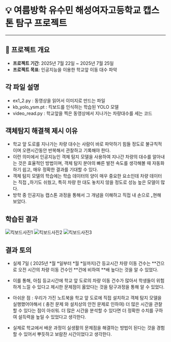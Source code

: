 # 💡 여름방학 유수민 해성여자고등학교 캡스톤 탐구 프로젝트

---

## 📌 프로젝트 개요

- **프로젝트 기간**: 2025년 7월 22일 ~ 2025년 7월 25일  
- **프로젝트 목표**: 인공지능을 이용한 학교앞 이동 대수 파악

## 각 파일 설명

- ex1_2.py : 동영상을 읽어서 이미지로 만드는 파일
- kb_yolo_ysm.pt : 킥보드를 인식하는 학습된 YOLO 모델
- video_read.py : 학교앞을 찍은 동영상에서 지나가는 차량대수를 세는 코드

## 객체탐지 해결책 제시 이유

- 학교 앞 도로를 지나가는 차량 대수는 사람이 바로 파악하기 힘들 정도로 불규칙적이며
오랜시간동안 반복해서 관찰하고 기록해야 한다.
- 이런 의미에서 인공지능인 객체 탐지 모델을 사용하여
지나간 차량의 대수를 알아내는 것은 효율적인 방법이며,
객체 탐지 분야의 빠른 발전 속도를 생각해볼 때 자동화하기 쉽고, 매우 정확한 결과를 기대할 수 있다.
- 객체 탐지 모델의 학습에는 학습 데이터의 양이 매우 중요한 요소인데
차량 데이터는 직접 ˿하기도 쉬웠고, 특히 차량 한 대도 놓치지 않을 정도로 성능 높은 모델이 많다.
- 방학 중 인공지능 캡스톤 과정을 통해서 그 개념을 이해하고 직접 내 손으로 ˿현해 보았다.

## 학습된 결과

![킥보드사진1](./kickboard_result1.jpg)
![킥보드사진2](./kickboard_result2.jpg)
![킥보드사진3](./kickboard_result3.jpg)

## 결과 토의

- 실제 7일 ( 2025년 *월 *일부터 *월 *일까지)간 등교시간 차량 이동 건수는 **건으로
오전 시간의 차량 이동 건수인 **건에 비하여 **배 높다는 것을 알 수 있었다.

- 이를 통해, 아침 등교시간에 학교 앞 도로의 차량 이동 건수가 많아서
학생들이 위험하게 느낄 수 있다고 제시한 문제점이 옳았다는 것을 탐구과정을 통해 알 수 있었다.

- 아쉬운 점 :
우리가 가진 노트북을 학교 앞 도로에 직접 설치하고 객체 탐지 모델을 실행했어야해서
( 충전 문제 와 설치상의 안전 문제로 인하여) 더 많은 시간을 관찰할 수 있다는 점이 아쉬워.
더 많은 시간을 분석할 수 있다면 더 정확한 수치를 구하여
설득력을 높일 수 있었다고 생각한다.
- 실제로 학교에서 배운 과정이 실생활의 문제점을 해결하는 방법이 된다는 것을
경험할 수 있어서 뿌듯하고 보람찬 시간이었다고 생각한다.
